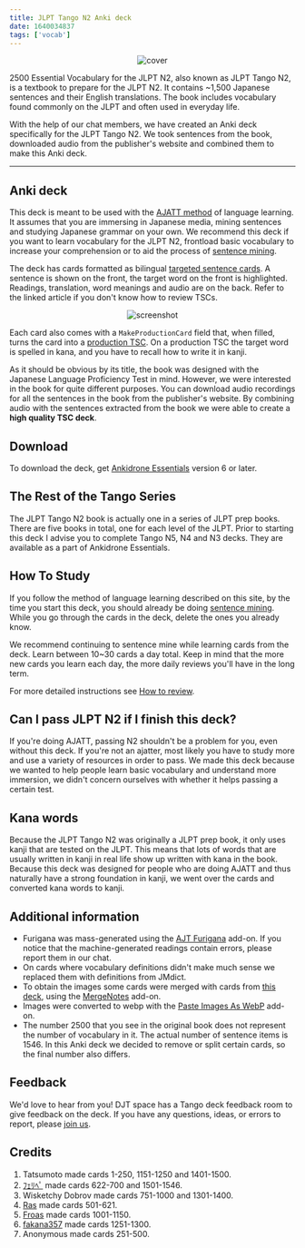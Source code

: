 ```yaml
---
title: JLPT Tango N2 Anki deck
date: 1640034837
tags: ['vocab']
---
```


<p align="center">
<img src="img/tango_n2.webp" alt="cover" style="max-height: 400px;">
</p>

2500 Essential Vocabulary for the JLPT N2,
also known as JLPT Tango N2,
is a textbook to prepare for the JLPT N2.
It contains ~1,500 Japanese sentences and their English translations.
The book includes vocabulary found commonly on the JLPT and often used in everyday life.

With the help of our chat members,
we have created an Anki deck specifically for the JLPT Tango N2.
We took sentences from the book,
downloaded audio from the publisher's website
and combined them to make this Anki deck.

****

## Anki deck

This deck is meant to be used with the
[AJATT method](table-of-contents.html)
of language learning.
It assumes that you are immersing in Japanese media,
mining sentences
and studying Japanese grammar
on your own.
We recommend this deck if you want to learn vocabulary for the JLPT N2,
frontload <span title="JLPT N2 vocabulary is rather basic">basic vocabulary</span>
to increase your comprehension or to aid the process of [sentence mining](sentence-mining.html).

The deck has cards formatted as bilingual
[targeted sentence cards](discussing-various-card-templates.html#targeted-sentence-cards).
A sentence is shown on the front,
the target word on the front is highlighted.
Readings, translation, word meanings and audio are on the back.
Refer to the linked article if you don't know how to review TSCs.

<p align="center">
<img class="shadow" src="img/tango-n2-card.webp" alt="screenshot">
</p>

Each card also comes with a `MakeProductionCard` field that,
when filled, turns the card into a
[production TSC](writing-japanese.html#writing-kanji).
On a production TSC the target word is spelled in kana, and you have to recall how to write it in kanji.

As it should be obvious by its title,
the book was designed with the Japanese Language Proficiency Test in mind.
However, we were interested in the book for quite different purposes.
You can download audio recordings
for all the sentences in the book from the publisher's website.
By combining audio with the sentences extracted from the book
we were able to create a **high quality TSC deck**.

## Download

To download the deck, get [Ankidrone Essentials](ankidrone-essentials.html) version 6 or later.

## The Rest of the Tango Series

The JLPT Tango N2 book is actually one in a series of JLPT prep books.
There are five books in total, one for each level of the JLPT.
Prior to starting this deck I advise you to complete Tango N5, N4 and N3 decks.
They are available as a part of Ankidrone Essentials.

## How To Study

If you follow the method of language learning described on this site,
by the time you start this deck,
you should already be doing [sentence mining](sentence-mining.html).
While you go through the cards in the deck,
delete the ones you already know.

We recommend continuing to sentence mine
while learning cards from the deck.
Learn between 10~30 cards a day total.
Keep in mind that the more new cards you learn each day,
the more daily reviews you'll have in the long term.

For more detailed instructions
see [How to review](how-to-review.html).

## Can I pass JLPT N2 if I finish this deck?

If you're doing AJATT, passing N2 shouldn't be a problem for you, even without this deck.
If you're not an ajatter,
most likely you have to study more and use a variety of resources in order to pass.
We made this deck because we wanted to help people learn basic vocabulary
and understand more immersion,
we didn't concern ourselves with whether it helps passing a certain test.

## Kana words

Because the JLPT Tango N2 was originally a JLPT prep book,
it only uses kanji that are tested on the JLPT.
This means that lots of words that are usually written in kanji in real life
show up written with kana in the book.
Because this deck was designed for people who are doing AJATT
and thus naturally have a strong foundation in kanji,
we went over the cards and converted kana words to kanji.

## Additional information

* Furigana was mass-generated using the
[AJT Furigana](https://ankiweb.net/shared/info/1344485230)
add-on.
If you notice that the machine-generated readings contain errors,
please report them in our chat.
* On cards where vocabulary definitions didn't make much sense
we replaced them with definitions from JMdict.
* To obtain the images some cards were merged with cards from
[this deck](https://ankiweb.net/shared/info/451845258),
using the
[MergeNotes](https://ankiweb.net/shared/info/1425504015)
add-on.
* Images were converted to webp with the
[Paste Images As WebP](https://ankiweb.net/shared/info/1151815987)
add-on.
* The number 2500 that you see in the original book
does not represent the number of vocabulary in it.
The actual number of sentence items is 1546.
In this Anki deck we decided to remove or split certain cards, so the final number also differs.

## Feedback

We'd love to hear from you!
DJT space has a Tango deck feedback room to give feedback on the deck.
If you have any questions, ideas, or errors to report, please
[join us](join-our-community.html).

## Credits

1) Tatsumoto made cards 1-250, 1151-1250 and 1401-1500.
1) [ﾌｪﾘﾍﾟ](https://matrix.to/#/@f3l1p3_4:midov.pl) made cards 622-700 and 1501-1546.
1) Wisketchy Dobrov made cards 751-1000 and 1301-1400.
1) [Ras](https://t.me/contonru) made cards 501-621.
1) [Froas](https://t.me/froas) made cards 1001-1150.
1) [fakana357](https://t.me/fakana357) made cards 1251-1300.
1) Anonymous made cards 251-500.
